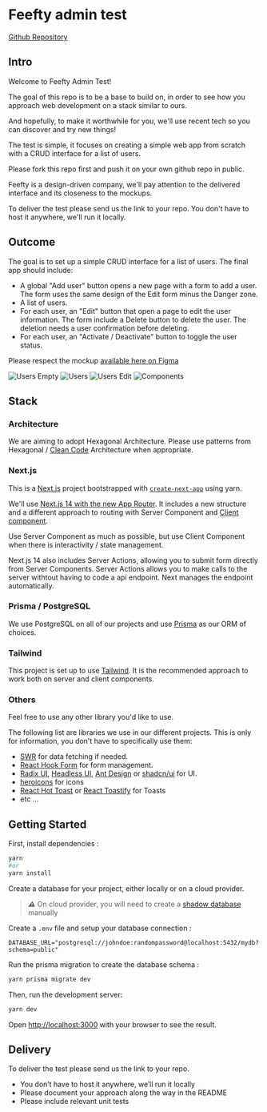# Feefty admin test

[Github Repository](https://github.com/Feefty/feefty-admin-test)

## Intro

Welcome to Feefty Admin Test!

The goal of this repo is to be a base to build on, in order to see how you approach web development on a stack similar to ours.

And hopefully, to make it worthwhile for you, we'll use recent tech so you can discover and try new things!

The test is simple, it focuses on creating a simple web app from scratch with a CRUD interface for a list of users.

Please fork this repo first and push it on your own github repo in public.

Feefty is a design-driven company, we'll pay attention to the delivered interface and its closeness to the mockups.

To deliver the test please send us the link to your repo. You don't have to host it anywhere, we'll run it locally.

## Outcome

The goal is to set up a simple CRUD interface for a list of users.
The final app should include:

- A global "Add user" button opens a new page with a form to add a user. The form uses the same design of the Edit form minus the Danger zone.
- A list of users.
- For each user, an "Edit" button that open a page to edit the user information. The form include a Delete button to delete the user. The deletion needs a user confirmation before deleting.
- For each user, an "Activate / Deactivate" button to toggle the user status.

Please respect the mockup [available here on Figma](https://www.figma.com/file/ivV7OQ4cpnh9W2DmaMWn2c/Test-UI?type=design&node-id=0%3A1&t=WRrllQCg4gX3ib4O-1)

![Users Empty](docs/Users_empty.png)
![Users](docs/Users.png)
![Users Edit](docs/Users_edit.png)
![Components](docs/Components.png)

## Stack

### Architecture

We are aiming to adopt Hexagonal Architecture. Please use patterns from Hexagonal / [Clean Code](https://blog.cleancoder.com/uncle-bob/2012/08/13/the-clean-architecture.html) Architecture when appropriate.

### Next.js

This is a [Next.js](https://nextjs.org/) project bootstrapped with [`create-next-app`](https://github.com/vercel/next.js/tree/canary/packages/create-next-app) using yarn.

We'll use [Next.js 14 with the new App Router](https://nextjs.org/docs/app). It includes a new structure and a different approach to routing with Server Component and [Client component](https://nextjs.org/docs/getting-started/react-essentials#client-components).

Use Server Component as much as possible, but use Client Component when there is interactivity / state management.

Next.js 14 also includes Server Actions, allowing you to submit form directly from Server Components. Server Actions allows you to make calls to the server withtout having to code a api endpoint. Next manages the endpoint automatically.

### Prisma / PostgreSQL

We use PostgreSQL on all of our projects and use [Prisma](https://www.prisma.io/docs) as our ORM of choices.

### Tailwind

This project is set up to use [Tailwind](https://tailwindcss.com/). It is the recommended approach to work both on server and client components.

### Others

Feel free to use any other library you'd like to use.

The following list are libraries we use in our different projects. This is only for information, you don't have to specifically use them:

- [SWR](https://swr.vercel.app/) for data fetching if needed.
- [React Hook Form](https://react-hook-form.com/) for form management.
- [Radix UI](https://www.radix-ui.com/), [Headless UI](https://headlessui.com/), [Ant Design](https://ant.design/components/overview/) or [shadcn/ui](https://ui.shadcn.com/) for UI.
- [heroicons](https://heroicons.com/) for icons
- [React Hot Toast](https://react-hot-toast.com/) or [React Toastify](https://fkhadra.github.io/react-toastify/introduction) for Toasts
- etc ...

## Getting Started

First, install dependencies :

```bash
yarn
#or
yarn install
```

Create a database for your project, either locally or on a cloud provider.

> **_⚠️_** On cloud provider, you will need to create a [shadow database](https://www.prisma.io/docs/concepts/components/prisma-migrate/shadow-database) manually

Create a `.env` file and setup your database connection :

```env
DATABASE_URL="postgresql://johndoe:randompassword@localhost:5432/mydb?schema=public"
```

Run the prisma migration to create the database schema :

```bash
yarn prisma migrate dev
```

Then, run the development server:

```bash
yarn dev
```

Open [http://localhost:3000](http://localhost:3000) with your browser to see the result.

## Delivery

To deliver the test please send us the link to your repo.

- You don’t have to host it anywhere, we’ll run it locally
- Please document your approach along the way in the README
- Please include relevant unit tests
